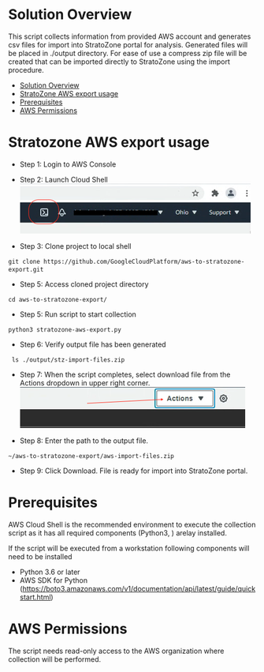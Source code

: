 <!--
Copyright 2021 Google LLC

Licensed under the Apache License, Version 2.0 (the "License");
you may not use this file except in compliance with the License.
You may obtain a copy of the License at

     https://www.apache.org/licenses/LICENSE-2.0

Unless required by applicable law or agreed to in writing, software
distributed under the License is distributed on an "AS IS" BASIS,
WITHOUT WARRANTIES OR CONDITIONS OF ANY KIND, either express or implied.
See the License for the specific language governing permissions and
limitations under the License.
-->

# Solution Overview
This script collects information from provided AWS account and generates csv files for import into StratoZone portal for analysis.
Generated files will be placed in ./output directory. For ease of use a compress zip file will be created that can be imported directly to StratoZone using the import procedure. 

- [Solution Overview](#solution-overview)
- [StratoZone AWS export usage](#stratozone-aws-export-usage)
- [Prerequisites](#prerequisites)
- [AWS Permissions](#AWS-Permissions)

# Stratozone AWS export usage

- Step 1: Login to AWS Console

- Step 2: Launch Cloud Shell \
!["Image of Cloud Shell Console highlighting an icon with a greater-than and underscore"](images/aws-cloudshell.png)

- Step 3: Clone project to local shell
```
git clone https://github.com/GoogleCloudPlatform/aws-to-stratozone-export.git
```

- Step 5: Access cloned project directory
```
cd aws-to-stratozone-export/
```

- Step 5: Run script to start collection
```
python3 stratozone-aws-export.py
```

- Step 6: Verify output file has been generated
```
 ls ./output/stz-import-files.zip
```

- Step 7: When the script completes, select download file from the Actions dropdown in upper right corner. \
!["Image of Cloud Shell Actions, download file"](images/aws-actions.png)

- Step 8: Enter the path to the output file.
```
~/aws-to-stratozone-export/aws-import-files.zip
```

- Step 9: Click Download. File is ready for import into StratoZone portal.

# Prerequisites
  AWS Cloud Shell is the recommended environment to execute the collection script as it has all required components (Python3,  ) arelay installed.

  If the script will be executed from a workstation following components will need to be installed
  - Python 3.6 or later
  - AWS SDK for Python (https://boto3.amazonaws.com/v1/documentation/api/latest/guide/quickstart.html)

# AWS Permissions
The script needs read-only access to the AWS organization where collection will be performed.